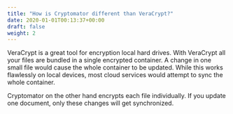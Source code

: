 ```yaml
---
title: "How is Cryptomator different than VeraCrypt?"
date: 2020-01-01T00:13:37+00:00
draft: false
weight: 2
---
```


VeraCrypt is a great tool for encryption local hard drives. With VeraCrypt all your files are bundled in a single encrypted container. A change in one small file would cause the whole container to be updated. While this works flawlessly on local devices, most cloud services would attempt to sync the whole container.

Cryptomator on the other hand encrypts each file individually. If you update one document, only these changes will get synchronized.